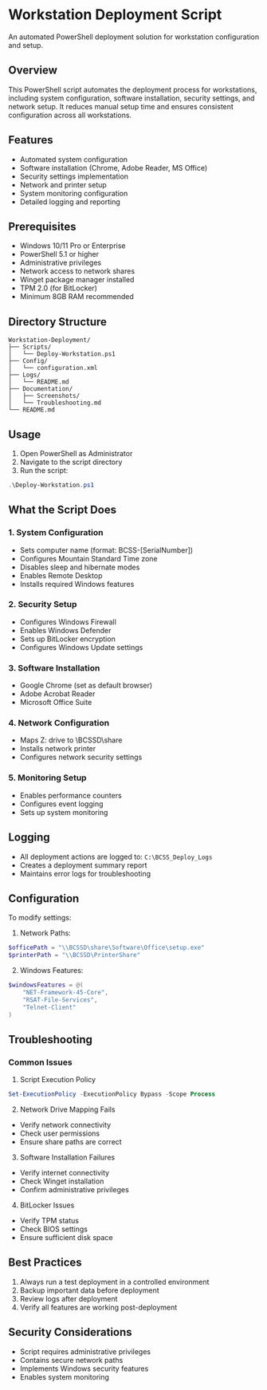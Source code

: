 # Workstation Deployment Script
An automated PowerShell deployment solution for workstation configuration and setup.

## Overview
This PowerShell script automates the deployment process for workstations, including system configuration, software installation, security settings, and network setup. It reduces manual setup time and ensures consistent configuration across all workstations.

## Features
- Automated system configuration
- Software installation (Chrome, Adobe Reader, MS Office)
- Security settings implementation
- Network and printer setup
- System monitoring configuration
- Detailed logging and reporting

## Prerequisites
- Windows 10/11 Pro or Enterprise
- PowerShell 5.1 or higher
- Administrative privileges
- Network access to network shares
- Winget package manager installed
- TPM 2.0 (for BitLocker)
- Minimum 8GB RAM recommended

## Directory Structure
```plaintext
Workstation-Deployment/
├── Scripts/
│   └── Deploy-Workstation.ps1
├── Config/
│   └── configuration.xml
├── Logs/
│   └── README.md
├── Documentation/
│   ├── Screenshots/
│   └── Troubleshooting.md
└── README.md
```

## Usage
1. Open PowerShell as Administrator
2. Navigate to the script directory
3. Run the script:
```powershell
.\Deploy-Workstation.ps1
```

## What the Script Does

### 1. System Configuration
- Sets computer name (format: BCSS-[SerialNumber])
- Configures Mountain Standard Time zone
- Disables sleep and hibernate modes
- Enables Remote Desktop
- Installs required Windows features

### 2. Security Setup
- Configures Windows Firewall
- Enables Windows Defender
- Sets up BitLocker encryption
- Configures Windows Update settings

### 3. Software Installation
- Google Chrome (set as default browser)
- Adobe Acrobat Reader
- Microsoft Office Suite

### 4. Network Configuration
- Maps Z: drive to \\BCSSD\share
- Installs network printer
- Configures network security settings

### 5. Monitoring Setup
- Enables performance counters
- Configures event logging
- Sets up system monitoring

## Logging
- All deployment actions are logged to: `C:\BCSS_Deploy_Logs`
- Creates a deployment summary report
- Maintains error logs for troubleshooting

## Configuration
To modify settings:

1. Network Paths:
```powershell
$officePath = "\\BCSSD\share\Software\Office\setup.exe"
$printerPath = "\\BCSSD\PrinterShare"
```

2. Windows Features:
```powershell
$windowsFeatures = @(
    "NET-Framework-45-Core",
    "RSAT-File-Services",
    "Telnet-Client"
)
```

## Troubleshooting

### Common Issues

1. Script Execution Policy
```powershell
Set-ExecutionPolicy -ExecutionPolicy Bypass -Scope Process
```

2. Network Drive Mapping Fails
- Verify network connectivity
- Check user permissions
- Ensure share paths are correct

3. Software Installation Failures
- Verify internet connectivity
- Check Winget installation
- Confirm administrative privileges

4. BitLocker Issues
- Verify TPM status
- Check BIOS settings
- Ensure sufficient disk space

## Best Practices
1. Always run a test deployment in a controlled environment
2. Backup important data before deployment
3. Review logs after deployment
4. Verify all features are working post-deployment

## Security Considerations
- Script requires administrative privileges
- Contains secure network paths
- Implements Windows security features
- Enables system monitoring
